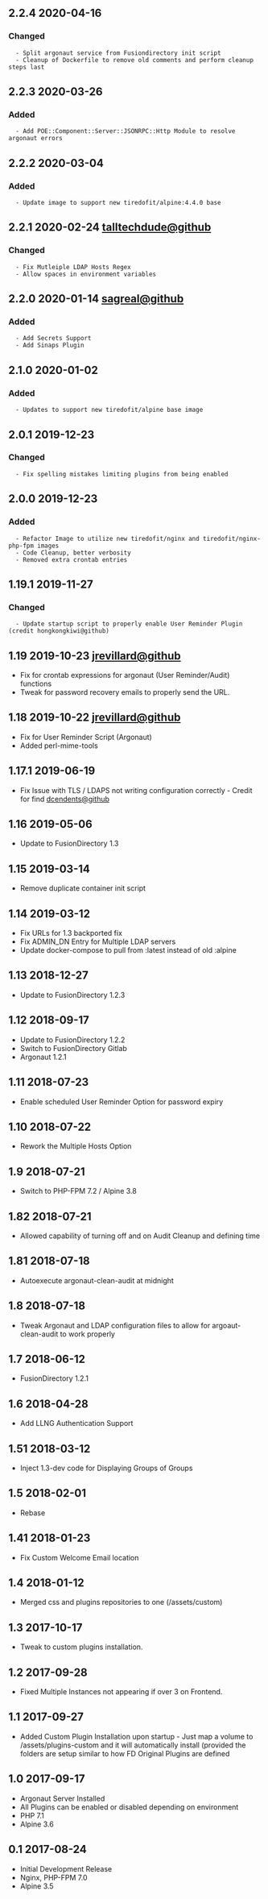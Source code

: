 ## 2.2.4 2020-04-16 <dave at tiredofit dot ca>

   ### Changed
      - Split argonaut service from Fusiondirectory init script
      - Cleanup of Dockerfile to remove old comments and perform cleanup steps last

## 2.2.3 2020-03-26 <dave at tiredofit dot ca>

   ### Added
      - Add POE::Component::Server::JSONRPC::Http Module to resolve argonaut errors


## 2.2.2 2020-03-04 <dave at tiredofit dot ca>

   ### Added
      - Update image to support new tiredofit/alpine:4.4.0 base


## 2.2.1 2020-02-24 <talltechdude@github>

   ### Changed
      - Fix Mutleiple LDAP Hosts Regex
      - Allow spaces in environment variables

## 2.2.0 2020-01-14 <sagreal@github>

   ### Added
      - Add Secrets Support
      - Add Sinaps Plugin


## 2.1.0 2020-01-02 <dave at tiredofit dot ca>

   ### Added
      - Updates to support new tiredofit/alpine base image

## 2.0.1 2019-12-23 <dave at tiredofit dot ca>

   ### Changed
      - Fix spelling mistakes limiting plugins from being enabled


## 2.0.0 2019-12-23 <dave at tiredofit dot ca>

   ### Added
      - Refactor Image to utilize new tiredofit/nginx and tiredofit/nginx-php-fpm images
      - Code Cleanup, better verbosity
      - Removed extra crontab entries


## 1.19.1 2019-11-27 <dave at tiredofit dot ca>

   ### Changed
      - Update startup script to properly enable User Reminder Plugin (credit hongkongkiwi@github)


## 1.19 2019-10-23 <jrevillard@github>

* Fix for crontab expressions for argonaut (User Reminder/Audit) functions
* Tweak for password recovery emails to properly send the URL.

## 1.18 2019-10-22 <jrevillard@github>

* Fix for User Reminder Script (Argonaut)
* Added perl-mime-tools

## 1.17.1 2019-06-19 <dave at tiredofit dot ca>

* Fix Issue with TLS / LDAPS not writing configuration correctly - Credit for find <dcendents@github>

## 1.16 2019-05-06 <dave at tiredofit dot ca>

* Update to FusionDirectory 1.3

## 1.15 2019-03-14 <dave at tiredofit dot ca>

* Remove duplicate container init script 

## 1.14 2019-03-12 <credit to michalekj at github>

* Fix URLs for 1.3 backported fix
* Fix ADMIN_DN Entry for Multiple LDAP servers
* Update docker-compose to pull from :latest instead of old :alpine

## 1.13 2018-12-27 <dave at tiredofit dot ca>

* Update to FusionDirectory 1.2.3

## 1.12 2018-09-17 <dave at tiredofit dot ca>

* Update to FusionDirectory 1.2.2
* Switch to FusionDirectory Gitlab
* Argonaut 1.2.1

## 1.11 2018-07-23 <dave at tiredofit dot ca>

* Enable scheduled User Reminder Option for password expiry

## 1.10 2018-07-22 <dave at tiredofit dot ca>

* Rework the Multiple Hosts Option

## 1.9 2018-07-21 <dave at tiredofit dot ca>

* Switch to PHP-FPM 7.2 / Alpine 3.8

## 1.82 2018-07-21 <dave at tiredofit dot ca>

* Allowed capability of turning off and on Audit Cleanup and defining time 

## 1.81 2018-07-18 <dave at tiredofit dot ca>

* Autoexecute argonaut-clean-audit at midnight

## 1.8 2018-07-18 <dave at tiredofit dot ca>

* Tweak Argonaut and LDAP configuration files to allow for argoaut-clean-audit to work properly
    
## 1.7 2018-06-12 <dave at tiredofit dot ca>

* FusionDirectory 1.2.1

## 1.6 2018-04-28 <dave at tiredofit dot ca>

* Add LLNG Authentication Support

## 1.51 2018-03-12 <dave at tiredofit dot ca>
	
* Inject 1.3-dev code for Displaying Groups of Groups

## 1.5 2018-02-01 <dave at tiredofit dot ca>

* Rebase

## 1.41 2018-01-23 <dave at tiredofit dot ca>

* Fix Custom Welcome Email location

## 1.4 2018-01-12 <dave at tiredofit dot ca>

* Merged css and plugins repositories to one (/assets/custom)

## 1.3 2017-10-17 <dave at tiredofit dot ca>

* Tweak to custom plugins installation.

## 1.2 2017-09-28 <dave at tiredofit dot ca>

* Fixed Multiple Instances not appearing if over 3 on Frontend.

## 1.1 2017-09-27 <dave at tiredofit dot ca>

* Added Custom Plugin Installation upon startup - Just map a volume to /assets/plugins-custom and it will automatically install (provided the folders are setup similar to how FD Original Plugins are defined

## 1.0 2017-09-17 <dave at tiredofit dot ca>

* Argonaut Server Installed
* All Plugins can be enabled or disabled depending on environment
* PHP 7.1
* Alpine 3.6


## 0.1 2017-08-24 <dave at tiredofit dot ca>

* Initial Development Release
* Nginx, PHP-FPM 7.0
* Alpine 3.5

